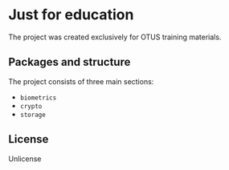 # Just for education

The project was created exclusively for OTUS training materials.

## Packages and structure

The project consists of three main sections:

- `biometrics`
- `crypto`
- `storage`

## License

Unlicense